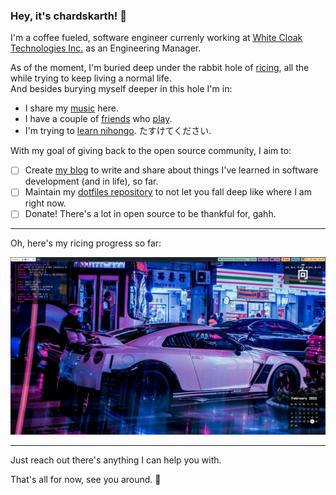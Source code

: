 ### Hey, it's chardskarth! 👋


I'm a coffee fueled, software engineer currenly working at [White Cloak Technologies Inc.](https://www.whitecloak.com/) as an Engineering Manager. 


As of the moment, I'm buried deep under the rabbit hole of [ricing](https://www.reddit.com/r/unixporn/), all the while trying to keep living a normal life.  
And besides burying myself deeper in this hole I'm in: 
* I share my [music](https://soundcloud.com/chardmusic) here. 
* I have a couple of [friends](https://www.youtube.com/watch?v=zrh5L2v5OeE&ab_channel=R) who [play](https://www.youtube.com/watch?v=E8wsI0cSTkc&ab_channel=R). 
* I'm trying to [learn nihongo](https://www.duolingo.com/profile/Leechado?via=share_profile). たすけてください.


With my goal of giving back to the open source community, I aim to:
- [ ] Create [my blog](https://triumphsc.org/wp-content/uploads/2019/03/construction-web-.jpg) to write and share about things I've learned in software development (and in life), so far.
- [ ] Maintain my [dotfiles repository](https://github.com/chardskarth/dotfiles) to not let you fall deep like where I am right now.
- [ ] Donate! There's a lot in open source to be thankful for, gahh.

---
Oh, here's my ricing progress so far:

![macbook_desktop_ubersicht](./2022-02-25-mac-desktop.jpg "My Desktop")

---
Just reach out there's anything I can help you with.

That's all for now, see you around. 🖖
